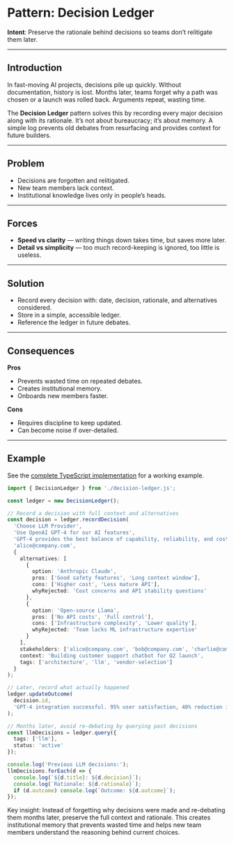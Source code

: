 # Pattern: Decision Ledger

**Intent**: Preserve the rationale behind decisions so teams don’t relitigate them later.

---

## Introduction

In fast-moving AI projects, decisions pile up quickly. Without documentation, history is lost. Months later, teams forget why a path was chosen or a launch was rolled back. Arguments repeat, wasting time.

The **Decision Ledger** pattern solves this by recording every major decision along with its rationale. It’s not about bureaucracy; it’s about memory. A simple log prevents old debates from resurfacing and provides context for future builders.

---

## Problem

- Decisions are forgotten and relitigated.  
- New team members lack context.  
- Institutional knowledge lives only in people’s heads.  

---

## Forces

- **Speed vs clarity** — writing things down takes time, but saves more later.  
- **Detail vs simplicity** — too much record-keeping is ignored, too little is useless.  

---

## Solution

- Record every decision with: date, decision, rationale, and alternatives considered.  
- Store in a simple, accessible ledger.  
- Reference the ledger in future debates.  

---

## Consequences

**Pros**  
- Prevents wasted time on repeated debates.  
- Creates institutional memory.  
- Onboards new members faster.  

**Cons**  
- Requires discipline to keep updated.  
- Can become noise if over-detailed.

---

## Example

See the [complete TypeScript implementation](../../examples/decision-ledger/) for a working example.

```typescript
import { DecisionLedger } from './decision-ledger.js';

const ledger = new DecisionLedger();

// Record a decision with full context and alternatives
const decision = ledger.recordDecision(
  'Choose LLM Provider',
  'Use OpenAI GPT-4 for our AI features',
  'GPT-4 provides the best balance of capability, reliability, and cost for our use case',
  'alice@company.com',
  {
    alternatives: [
      {
        option: 'Anthropic Claude',
        pros: ['Good safety features', 'Long context window'],
        cons: ['Higher cost', 'Less mature API'],
        whyRejected: 'Cost concerns and API stability questions'
      },
      {
        option: 'Open-source Llama',
        pros: ['No API costs', 'Full control'],
        cons: ['Infrastructure complexity', 'Lower quality'],
        whyRejected: 'Team lacks ML infrastructure expertise'
      }
    ],
    stakeholders: ['alice@company.com', 'bob@company.com', 'charlie@company.com'],
    context: 'Building customer support chatbot for Q2 launch',
    tags: ['architecture', 'llm', 'vendor-selection']
  }
);

// Later, record what actually happened
ledger.updateOutcome(
  decision.id,
  'GPT-4 integration successful. 95% user satisfaction, 40% reduction in support tickets.'
);

// Months later, avoid re-debating by querying past decisions
const llmDecisions = ledger.query({
  tags: ['llm'],
  status: 'active'
});

console.log('Previous LLM decisions:');
llmDecisions.forEach(d => {
  console.log(`${d.title}: ${d.decision}`);
  console.log(`Rationale: ${d.rationale}`);
  if (d.outcome) console.log(`Outcome: ${d.outcome}`);
});
```

Key insight: Instead of forgetting why decisions were made and re-debating them months later, preserve the full context and rationale. This creates institutional memory that prevents wasted time and helps new team members understand the reasoning behind current choices.  
